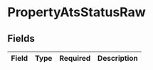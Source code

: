 # PropertyAtsStatusRaw


## Fields

| Field       | Type        | Required    | Description |
| ----------- | ----------- | ----------- | ----------- |